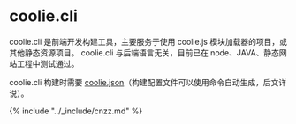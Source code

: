# coolie.cli
coolie.cli 是前端开发构建工具，主要服务于使用 coolie.js 模块加载器的项目，或其他静态资源项目。
coolie.cli 与后端语言无关，目前已在 node、JAVA、静态网站工程中测试通过。

coolie.cli 构建时需要 [coolie.json](./coolie.json.md)（构建配置文件可以使用命令自动生成，后文详说）。

{% include "../_include/cnzz.md" %}


